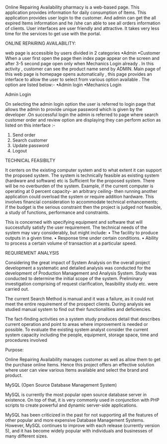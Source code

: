 Online Repairing Availability  pharmacy is a web-based page. This application provides information for daily consumption of Items. This application provides user login to the customer. And admin can get the all expired Items information and he /she can able to see all orders information of clients.
User interfaces are user friendly and attractive. It takes very less time for the services to get use  with the portal.

ONLINE REPAIRING AVAILABILITY:

web page is accessible by users divided in 2 categories 
•Admin
•Customer
When a user first open the page then index page appear on the screen and after 3-5 second page open only when Mechanics Login already . In this activity , customer can see the product name send by ADMIN.
Main page of this web page is homepage opens automatically , this page provides an interface to allow the user to select from various option available . The option are listed below:-
•Admin login
•Mechanics Login

Admin Login

On selecting the admin login option the user is referred to login page that allows the admin to provide unique password which is given by the developer .On successful login the admin is referred to page where search customer order and review option are displaying they can perform action as listed on this interface :-
1.	 Send order
2.	 Search customer
3.	 Update password
4.	 Logout


TECHNICAL FEASIBILTY 

It centers on the existing computer system and to what extent it can support the proposed system. The system is technically feasible as existing system (hardware and software) etc is Sufficient for the proposed system. There will be no overburden of the system.
Example, if the current computer is operating at 0 percent capacity- an arbitrary ceiling- then running another application could overload the system or require addition hardware. This involves financial consideration to accommodate technical enhancements; if the budget is the serious constraint then the project is judged not feasible, a study of functions, performance and constraints.

This is concerned with specifying equipment and software that will successfully satisfy the user requirement. The technical needs of the system may vary considerably, but might include:
•	The facility to produce outputs in a given time.
•	Response time under certain conditions.
•	Ability to process a certain volume of transaction at a particular speed.

 REQUIREMENT ANALYSIS

Considering the great impact of System Analysis on the overall project development a systematic and detailed analysis was conducted for the development of Production Management and Analysis System. Study was conducted to determine the initial scope of the system. Preliminary investigation comprising of request clarification, feasibility study etc. were carried out.

The current Search Method is manual and it was a failure, as it could not meet the entire requirement of the prospect clients. During analysis we studied manual system to find out their functionalities and deficiencies.

The fact-finding activities on a system study produces detail that describes current operation and point to areas where improvement is needed or possible. To evaluate the existing system analyst consider the current system capacity including the people, equipment, storage space, time and procedures involved

Purpose: 

Online Repairing Availability  manages customer as well as allow them to get the purchase online Items. Hence this project offers an effective solution  where user can view various Items available and select the brand and product.

MySQL (Open Source Database Management System)

MySQL is currently the most popular open source database server in existence. On top of that, it is very commonly used in conjunction with PHP scripts to create powerful and dynamic server-side applications.

MySQL has been criticized in the past for not supporting all the features of other popular and more expensive Database Management Systems. However, MySQL continues to improve with each release (currently version 5), and it has become widely popular with individuals and businesses of many different sizes.


 

